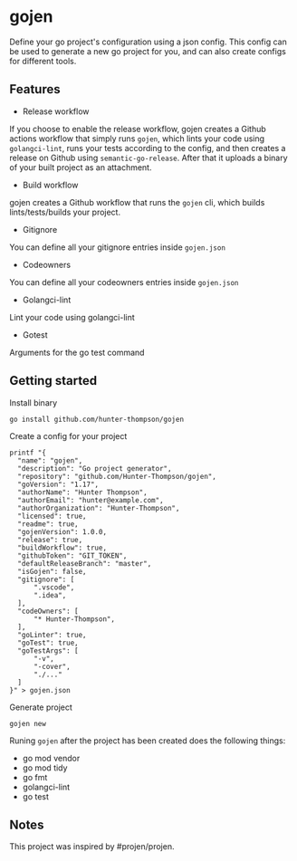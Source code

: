 # gojen

Define your go project's configuration using a json config. This config can be used to generate a new go project for you, and can also create configs for different tools.

## Features

- Release workflow

If you choose to enable the release workflow, gojen creates a Github actions workflow that simply runs `gojen`, which lints your code using `golangci-lint`, runs your tests according to the config, and then creates a release on Github using `semantic-go-release`. After that it uploads a binary of your built project as an attachment.

- Build workflow

gojen creates a Github workflow that runs the `gojen` cli, which builds lints/tests/builds your project.

- Gitignore

You can define all your gitignore entries inside `gojen.json`

- Codeowners 

You can define all your codeowners entries inside `gojen.json`

- Golangci-lint

Lint your code using golangci-lint

- Gotest 

Arguments for the go test command

## Getting started

Install binary

```
go install github.com/hunter-thompson/gojen
```

Create a config for your project

```
printf "{
  "name": "gojen",
  "description": "Go project generator",
  "repository": "github.com/Hunter-Thompson/gojen",
  "goVersion": "1.17",
  "authorName": "Hunter Thompson",
  "authorEmail": "hunter@example.com",
  "authorOrganization": "Hunter-Thompson",
  "licensed": true,
  "readme": true,
  "gojenVersion": 1.0.0,
  "release": true,
  "buildWorkflow": true,
  "githubToken": "GIT_TOKEN",
  "defaultReleaseBranch": "master",
  "isGojen": false,
  "gitignore": [
	  ".vscode",
	  ".idea",
  ],
  "codeOwners": [
	  "* Hunter-Thompson",
  ],
  "goLinter": true,
  "goTest": true,
  "goTestArgs": [
	  "-v",
	  "-cover",
	  "./..."
  ]
}" > gojen.json
```

Generate project

```
gojen new
```

Runing `gojen` after the project has been created does the following things:

- go mod vendor
- go mod tidy
- go fmt
- golangci-lint
- go test

## Notes

This project was inspired by #projen/projen.



